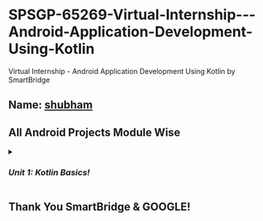 # SPSGP-65269-Virtual-Internship---Android-Application-Development-Using-Kotlin
Virtual Internship - Android Application Development Using Kotlin by SmartBridge

## Name: [shubham](https://github.com/noobshubham)

## All Android Projects Module Wise

<details>
    <summary><h3><i>Unit 1: Kotlin Basics!</i></h3></summary>
  
- [Happy Birthday Card App](https://github.com/smartinternz02/SPSGP-65269-Virtual-Internship---Android-Application-Development-Using-Kotlin/blob/main/Unit%201%20-%20Kotlin%20Basics/Happy%20Birthday.zip)
- [Lemonade App](https://github.com/smartinternz02/SPSGP-65269-Virtual-Internship---Android-Application-Development-Using-Kotlin/blob/main/Unit%201%20-%20Kotlin%20Basics/Lemonade.zip)
- [Dice Roller](https://github.com/smartinternz02/SPSGP-65269-Virtual-Internship---Android-Application-Development-Using-Kotlin/blob/main/Unit%201%20-%20Kotlin%20Basics/Dice%20Roller.zip)
</details>

## Thank You SmartBridge & GOOGLE!
